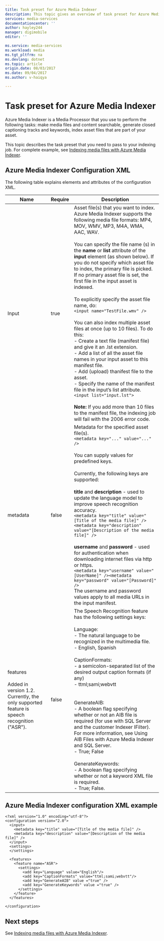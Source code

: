 ```yaml
---
title: Task preset for Azure Media Indexer
description: This topic gives an overview of task preset for Azure Media Indexer.
services: media-services
documentationcenter: ''
author: hayley244
manager: digimobile
editor: ''

ms.service: media-services
ms.workload: media
ms.tgt_pltfrm: na
ms.devlang: dotnet
ms.topic: article
origin.date: 08/03/2017
ms.date: 09/04/2017
ms.author: v-haiqya

---
```

# Task preset for Azure Media Indexer

Azure Media Indexer is a Media Processor that you use to perform the following tasks: make media files and content searchable, generate closed captioning tracks and keywords, index asset files that are part of your asset.

This topic describes the task preset that you need to pass to your indexing job. For complete example, see [Indexing media files with Azure Media Indexer](media-services-index-content.md).

## Azure Media Indexer Configuration XML

The following table explains elements and attributes of the configuration XML.

|Name|Require|Description|
|---|---|---|
|Input|true|Asset file(s) that you want to index.<br/>Azure Media Indexer supports the following media file formats: MP4, MOV, WMV, MP3, M4A, WMA, AAC, WAV. <br/><br/>You can specify the file name (s) in the **name** or **list** attribute of the **input** element (as shown below). If you do not specify which asset file to index, the primary file is picked. If no primary asset file is set, the first file in the input asset is indexed.<br/><br/>To explicitly specify the asset file name, do:<br/>```<input name="TestFile.wmv" />```<br/><br/>You can also index multiple asset files at once (up to 10 files). To do this:<br/>- Create a text file (manifest file) and give it an .lst extension.<br/>- Add a list of all the asset file names in your input asset to this manifest file.<br/>- Add (upload) thanifest file to the asset.<br/>- Specify the name of the manifest file in the input’s list attribute.<br/>```<input list="input.lst">```<br/><br/>**Note:** If you add more than 10 files to the manifest file, the indexing job will fail with the 2006 error code.|
|metadata|false|Metadata for the specified asset file(s).<br/>```<metadata key="..." value="..." />```<br/><br/>You can supply values for predefined keys. <br/><br/>Currently, the following keys are supported:<br/><br/>**title** and **description** - used to update the language model to improve speech recognition accuracy.<br/>```<metadata key="title" value="[Title of the media file]" /><metadata key="description" value="[Description of the media file]" />```<br/><br/>**username** and **password** - used for authentication when downloading internet files via http or https.<br/>```<metadata key="username" value="[UserName]" /><metadata key="password" value="[Password]" />```<br/>The username and password values apply to all media URLs in the input manifest.|
|features<br/><br/>Added in version 1.2. Currently, the only supported feature is speech recognition ("ASR").|false|The Speech Recognition feature has the following settings keys:<br/><br/>Language:<br/>- The natural language to be recognized in the multimedia file.<br/>- English, Spanish<br/><br/>CaptionFormats:<br/>- a semicolon-separated list of the desired output caption formats (if any)<br/>- ttml;sami;webvtt<br/><br/><br/>GenerateAIB:<br/>- A boolean flag specifying whether or not an AIB file is required (for use with SQL Server and the customer Indexer IFilter). For more information, see Using AIB Files with Azure Media Indexer and SQL Server.<br/>- True; False<br/><br/>GenerateKeywords:<br/>- A boolean flag specifying whether or not a keyword XML file is required.<br/>- True; False.|

## Azure Media Indexer configuration XML example

```	
<?xml version="1.0" encoding="utf-8"?>  
<configuration version="2.0">  
  <input>  
    <metadata key="title" value="[Title of the media file]" />  
    <metadata key="description" value="[Description of the media file]" />  
  </input>  
  <settings>  
  </settings>  
  
  <features>  
    <feature name="ASR">    
      <settings>  
        <add key="Language" value="English"/>  
        <add key="CaptionFormats" value="ttml;sami;webvtt"/>  
        <add key="GenerateAIB" value ="true" />  
        <add key="GenerateKeywords" value ="true" />  
      </settings>  
    </feature>  
  </features>  
  
</configuration>  
```
  
## Next steps

See [Indexing media files with Azure Media Indexer](media-services-index-content.md).

